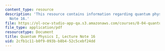 ```yaml
---
content_type: resource
description: 'This resource contains information regarding quantum physics: Lecture
  Note 16.'
file: https://ol-ocw-studio-app-qa.s3.amazonaws.com/courses/8-04-quantum-physics-i-spring-2016/2cfb1c11b0f9093bb8b452c5cebf24dd_MIT8_04S16_LecNotes16.pdf
file_type: application/pdf
resourcetype: Document
title: Quantum Physics I, Lecture Note 16
uid: 2cfb1c11-b0f9-093b-b8b4-52c5cebf24dd
---
```


